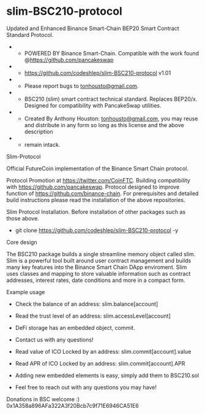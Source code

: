 # slim-BSC210-protocol
Updated and Enhanced Binance Smart-Chain BEP20 Smart Contract Standard Protocol.
 * - POWERED BY Binance Smart-Chain. Compatible with the work found @https://github.com/pancakeswap
 * - https://github.com/codeshlep/slim-BSC210-protocol v1.01
 * - Please report bugs to tonhousto@gmail.com.
 * - BSC210 (slim) smart contract technical standard. Replaces BEP20/x. Designed for compatibility with PancakeSwap utilities.
 * - Created By Anthony Houston: tonhousto@gmail.com, you may reuse and distribute in any form so long as this license and the above description 
 * - remain intack.
  
Slim-Protocol

Official FutureCoin implementation of the Binance Smart Chain protocol.

Protocol Promotion at https://twitter.com/CoinFTC.
Building compatibility with https://github.com/pancakeswap.
Protocol designed to improve function of https://github.com/binance-chain.
For prerequisites and detailed build instructions please read the installation of the above repositories.

Slim Protocol Installation.
Before installation of other packages such as those above.
* git clone https://github.com/codeshlep/slim-BSC210-protocol -y

Core design

  The BSC210 package builds a single streamline memory object called slim. Slim is a powerful tool built around user contract management and builds many key features into the Binance Smart Chain DApp enviroment. Slim uses classes and mapping to store valuable information such as contract addresses, interest rates, date conditions and more in a compact form.
  
Example usage
   
  * Check the balance of an address: slim.balance[account]

  * Read the trust level of an address: slim.accessLevel[account]
    
  * DeFi storage has an embedded object, commit.
  
  * Contact us with any questions!
   
  * Read value of ICO Locked by an address: slim.commit[account].value

  * Read APR of ICO Locked by an address: slim.commit[account].APR

  * Adding new embedded elements is easy, simply add them to BSC210.sol
  
  * Feel free to reach out with any questions you may have!

  Donations in BSC welcome :) 0x1A358a896AFa322A3f20Bcb7c9f71E6946CA51E6
